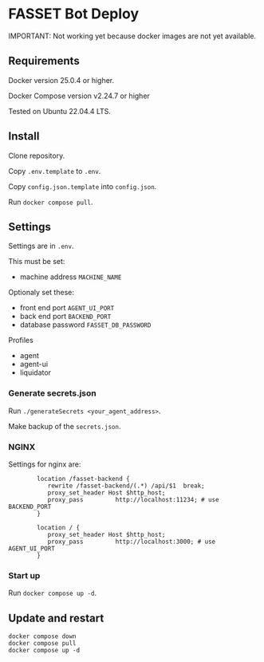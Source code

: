 # FASSET Bot Deploy

IMPORTANT: Not working yet because docker images are not yet available.

## Requirements
Docker version 25.0.4 or higher.

Docker Compose version v2.24.7 or higher

Tested on Ubuntu 22.04.4 LTS.

## Install
Clone repository.

Copy `.env.template` to `.env`. 

Copy `config.json.template` into `config.json`.

Run `docker compose pull`.

## Settings

Settings are in `.env`.

This must be set:
- machine address `MACHINE_NAME`

Optionaly set these:
- front end port `AGENT_UI_PORT`
- back end port `BACKEND_PORT`
- database password `FASSET_DB_PASSWORD`

Profiles
- agent
- agent-ui
- liquidator

### Generate secrets.json

Run `./generateSecrets <your_agent_address>`.

Make backup of the `secrets.json`.

### NGINX

Settings for nginx are:
```
        location /fasset-backend {
           rewrite /fasset-backend/(.*) /api/$1  break;
           proxy_set_header Host $http_host;
           proxy_pass         http://localhost:11234; # use BACKEND_PORT
        }

        location / {
           proxy_set_header Host $http_host;
           proxy_pass         http://localhost:3000; # use AGENT_UI_PORT
        }
```

### Start up

Run `docker compose up -d`.


## Update and restart
```
docker compose down
docker compose pull
docker compose up -d
```


